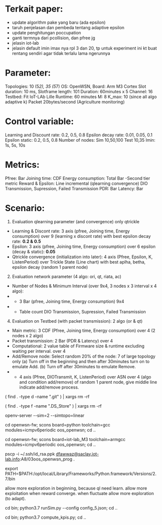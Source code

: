 # Terkait paper:
- update algorithm pake yang baru (ada epsilon)
- taruh penjelasan dan pembeda tentang adaptive epsilon
- update penghitungan poccupation 
- ganti termnya dari pcollision, dan pfree jg
- jelasin iot-lab
- jelasin default imin imax nya rpl 3 dan 20, tp untuk experiment ini kt buat rentang sendiri agar tidak terlalu lama ngerunnya

# Parameter:
Topologies: 10 (5*2), 35 (5*7)
OS: OpenWSN, Board: Arm M3 Cortex
Slot duration: 10 ms, Slotframe length: 101
Duration: 60minutes x 5
Channel: 16
Testbed: Fit IoT-LAb Lille
Runtime: 60 minutes
M: 8
K_max: 10 (since all algo adaptive k)
Packet 20bytes/second (Agriculture monitoring)

# Control variable:
Learning and Discount rate: 0.2, 0.5, 0.8
Epsilon decay rate: 0.01, 0.05, 0.1
Epsilon static: 0.2, 0.5, 0.8
Number of nodes: Sim 10,50,100 Test 10,35
Imin: 1s, 5s, 10s

# Metrics:
Pfree: Bar
Joining time: CDF
Energy consumption: Total Bar
-Second tier metric
Reward & Epsilon: Line incremental (qlearning convergence)
DIO Transmission, Supression, Failed Transmission
PDR: Bar
Latency: Bar

# Scenario:
1. Evaluation qlearning parameter (and convergence) only qtrickle
<!-- Use Default: Node 50, AppPeriod 0, a/b/e 0.5, imin 5s -->
- Learning & Discont rate: 3 axis (pfree, Joining time, Energy consumption) over 9 (learning x discont rate) with best epsilon decay rate: **0.2 & 0.5**
- Epsilon: 3 axis (pfree, Joining time, Energy consumption) over 6 epsilon (decay & static): **0.05**
- Qtrickle convergence (initialization into later): 4 axis (Pfree, Epsilon, K, ListenPeriod) over Trickle State (Line chart) with best aplha, betha, epsilon decay (random 1 parent node)

2. Evaluation network parameter (4 algo: ori, qt, riata, ac)
- Number of Nodes & Minimum Interval (over 9x4, 3 nodes x 3 interval x 4 algo):
- - 3 Bar (pfree, Joining time, Energy consumption) 9x4
- - Table count DIO Transmission, Supression, Failed Transmission

4. Evaluation on Testbed (with packet transmission): 2 algo (or & qt)
- Main metric: 3 CDF (Pfree, Joining time, Energy consumption) over 4 (2 nodes x 2 algo)
- Packet transmission: 2 Bar (PDR & Latency) over 4
- Computational: 2 value table of Firmware size & runtime excluding waiting per interval. over 4
- Add/Remove node: Select random 20% of the node: 7 of large topology only 
(a) Turn off in the beginning and then after 30minutes turn on to emulate Add. (b) Turn off after 30minutes to emulate Remove.
- - 4 axis (Pfree, DIOTransmit, K, ListenPeriod) over ASN over 4 (algo and condition add/remove) of random 1 parent node, give middle line indicate add/remove process.


<!-- Remove .git -->
( find . -type d -name ".git" ) | xargs rm -rf
<!-- Remove .DS_Store -->
( find . -type f -name ".DS_Store" ) | xargs rm -rf

openv-server --sim=2 --simtopo=linear

cd openwsn-fw; scons board=python toolchain=gcc modules=icmpv6periodic oos_openwsn; cd ..

cd openwsn-fw; scons board=iot-lab_M3 toolchain=armgcc modules=icmpv6periodic oos_openwsn; cd ..

pscp -i ~/.ssh/id_rsa.ppk dfawwaz@saclay.iot-lab.info:A8/03oos_openwsn_prog .

export PATH=$PATH:/opt/local/Library/Frameworks/Python.framework/Versions/2.7/bin

allow more exploration in beginning, because ql need learn.
allow more exploitation when reward converge. when fluctuate allow more exploration (to adapt).


cd bin; python3.7 runSim.py --config config_5.json; cd ..

cd bin; python3.7 compute_kpis.py; cd ..